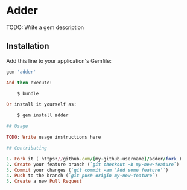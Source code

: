 # Adder
TODO: Write a gem description

## Installation

Add this line to your application's Gemfile:

```ruby
gem 'adder'

And then execute:

    $ bundle

Or install it yourself as:

    $ gem install adder

## Usage

TODO: Write usage instructions here

## Contributing

1. Fork it ( https://github.com/[my-github-username]/adder/fork )
2. Create your feature branch (`git checkout -b my-new-feature`)
3. Commit your changes (`git commit -am 'Add some feature'`)
4. Push to the branch (`git push origin my-new-feature`)
5. Create a new Pull Request
